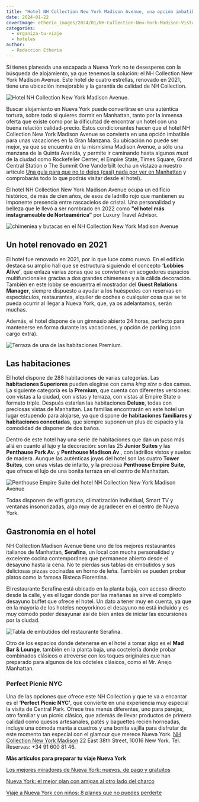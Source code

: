 ```yaml
---
title: "Hotel NH Collection New York Madison Avenue, una opción imbatible para dormir en Nueva York"
date: 2024-01-22
coverImage: etheria_images/2024/01/NH-Collection-New-York-Madison-Vistas.jpg
categories: 
  - organiza-tu-viaje
  - hoteles
author: 
  - Redaccion Etheria
---
```


Si tienes planeada una escapada a Nueva York no te desesperes con la búsqueda de 
alojamiento, ya que tenemos la solución: el NH Collection New York Madison Avenue. Este 
hotel de cuatro estrellas, renovado en 2021, tiene una ubicación inmejorable y la 
garantía de calidad de NH Collection. 

![Hotel NH Collection New York Madison Avenue.](etheria_images/2024/01/NH-Collection-New-York-Madison-Vistas.jpg "Hotel NH Collection New York Madison Avenue.")

Buscar alojamiento en Nueva York puede convertirse en una auténtica tortura, sobre todo 
si quieres dormir en Manhattan, tanto por la inmensa oferta que existe como por la 
dificultad de encontrar un hotel con una buena relación calidad-precio. Estos 
condicionantes hacen que el hotel NH Collection New York Madison Avenue se convierta en 
una opción imbatible para unas vacaciones en la Gran Manzana. Su ubicación no puede ser 
mejor, ya que se encuentra en la mismísima Madison Avenue, a sólo una manzana de la 
Quinta Avenida, y permite ir caminando hasta algunos _must_ de la ciudad como 
Rockefeller Center, el Empire State, Times Square, Grand Central Station o The Summit 
One Vanderbilt (echa un vistazo a nuestro artículo [Una guía para que no te dejes (casi) 
nada por ver en 
Manhattan](https://etheriamagazine.com/2024/01/11/que-ver-en-manhattan-nueva-york/) y 
comprobarás todo lo que podrás visitar desde el hotel). 

El hotel NH Collection New York Madison Avenue ocupa un edificio histórico, de más de 
cien años, de esos de ladrillo rojo que mantienen su imponente presencia entre 
rascacielos de cristal. Una personalidad y belleza que le llevó a ser nombrado en 2022 
como **"el hotel más instagrameable de Norteamérica”** por Luxury Travel Advisor. 

![chimeniea y butacas en el NH Collection New York Madison Avenue](etheria_images/2024/01/NH-Collection-New-York-Madison-Lobby.jpg "Rincón del Lobby.")

## Un hotel renovado en 2021

El hotel fue renovado en 2021, por lo que luce como nuevo. En el edificio destaca su 
amplio hall que se estructura siguiendo el concepto **‘Lobbies Alive’**, que enlaza 
varias zonas que se convierten en acogedores espacios multifuncionales gracias a dos 
grandes chimeneas y a la cálida decoración. También en este lobby se encuentra el 
mostrador del **Guest Relations Manager**, siempre dispuesto a ayudar a los huéspedes 
con reservas en espectáculos, restaurantes, alquiler de coches o cualquier cosa que se 
te pueda ocurrir al llegar a Nueva York, que, ya os adelantamos, serán muchas. 

Además, el hotel dispone de un gimnasio abierto 24 horas, perfecto para mantenerse en 
forma durante las vacaciones, y opción de parking (con cargo extra). 

![Terraza de una de las habitaciones Premium.](etheria_images/2024/01/NH-Collection-New-York-Madison-Avenue-habitacion-premium.jpg "Terraza de una de las habitaciones Premium.")

## Las habitaciones

El hotel dispone de 288 habitaciones de varias categorías. Las **habitaciones 
Superiores** pueden elegirse con cama _king size_ o dos camas. La siguiente categoría es 
la **Premium**, que cuenta con diferentes versiones: con vistas a la ciudad, con vistas 
y terraza, con vistas al Empire State o formato triple. Después estarían las 
habitaciones **Deluxe**, todas con preciosas vistas de Manhattan. Las familias 
encontrarán en este hotel un lugar estupendo para alojarse, ya que dispone de 
**habitaciones familiares y habitaciones conectadas**, que siempre suponen un plus de 
espacio y la comodidad de disponer de dos baños. 

Dentro de este hotel hay una serie de habitaciones que dan un paso más allá en cuanto al 
lujo y la decoración: son las 25 **Junior Suites** y las **Penthause Park Av.** y 
**Penthouse Madison Av**., con ladrillos vistos y suelos de madera. Aunque las 
auténticas joyas del hotel son las cuatro **Tower Suites**, con unas vistas de infarto, 
y la preciosa **Penthouse Empire Suite**, que ofrece el lujo de una bonita terraza en el 
centro de Manhattan. 

![Penthouse Empire Suite del hotel NH Collection New York Madison Avenue](etheria_images/2024/01/NH-Collection-New-York-Madison-Penthouse-Empire-Suite.jpg "Penthouse Empire Suite.")

Todas disponen de wifi gratuito, climatización individual, Smart TV y ventanas 
insonorizadas, algo muy de agradecer en el centro de Nueva York. 

## Gastronomía en el hotel

NH Collection Madison Avenue tiene uno de los mejores restaurantes italianos de 
Manhattan, **Serafina**, un local con mucha personalidad y excelente cocina 
contemporánea que permanece abierto desde el desayuno hasta la cena. No te pierdas sus 
tablas de embutidos y sus deliciosas pizzas cocinadas en horno de leña. También se 
pueden probar platos como la famosa Bisteca Fiorentina. 

El restaurante Serafina está ubicado en la planta baja, con acceso directo desde la 
calle, y es el lugar donde por las mañanas se sirve el completo desayuno buffet que 
ofrece el hotel. Un dato a tener muy en cuenta, ya que en la mayoría de los hoteles 
neoyorkinos el desayuno no está incluido y es muy cómodo poder desayunar así de bien 
antes de iniciar las excursiones por la ciudad. 

![Tabla de embutidos del restaurante Serafina.](etheria_images/2024/01/NH-Collection-New-York-Madison-picnic-tabla.jpg "Tabla de embutidos del restaurante Serafina.")

Otro de los espacios donde detenerse en el hotel a tomar algo es el **Mad Bar & 
Lounge**, también en la planta baja, una coctelería donde probar combinados clásicos o 
atreverse con los toques originales que han preparado para algunos de los cócteles 
clásicos, como el Mr. Anejo Manhattan. 

### Perfect Picnic NYC

Una de las opciones que ofrece este NH Collection y que te va a encantar es el 
**‘Perfect Picnic NYC’**, que convierte en una experiencia muy especial la visita de 
Central Park. Ofrece tres menús diferentes, uno para parejas, otro familiar y un picnic 
clásico, que además de llevar productos de primera calidad como quesos artesanales, 
patés y baguettes recién horneadas, incluye una cómoda manta a cuadros y una bonita 
vajilla para disfrutar de este momento tan especial con el glamour que merece Nueva 
York. [NH Collection New York 
Madison](https://www.nh-collection.com/es/hotel/nh-collection-new-york-madison-avenue) 
22 East 38th Street, 10016 New York. Tel. Reservas: +34 91 600 81 46. 

**Más artículos para preparar tu viaje Nueva York** 

[Los mejores miradores de Nueva York: nuevos, de pago y 
gratuitos](https://etheriamagazine.com/2020/02/24/los-mejores-miradores-de-nueva-york-gratis-de-pago/) 

[Nueva York: el mejor plan con amigas al otro lado del 
charco](https://etheriamagazine.com/2019/05/17/viaje-con-amigas-nueva-york-primavera/) 

[Viaje a Nueva York con niños: 8 planes que no puedes 
perderte](https://etheriamagazine.com/2018/07/23/8-planes-con-ninos-en-nueva-york/)
